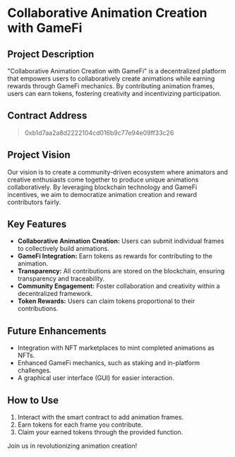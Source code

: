 # Collaborative Animation Creation with GameFi

## Project Description
"Collaborative Animation Creation with GameFi" is a decentralized platform that empowers users to collaboratively create animations while earning rewards through GameFi mechanics. By contributing animation frames, users can earn tokens, fostering creativity and incentivizing participation.

## Contract Address
>  0xb1d7aa2a8d2222104cd016b9c77e94e09ff33c26

## Project Vision
Our vision is to create a community-driven ecosystem where animators and creative enthusiasts come together to produce unique animations collaboratively. By leveraging blockchain technology and GameFi incentives, we aim to democratize animation creation and reward contributors fairly.

## Key Features
- **Collaborative Animation Creation:** Users can submit individual frames to collectively build animations.
- **GameFi Integration:** Earn tokens as rewards for contributing to the animation.
- **Transparency:** All contributions are stored on the blockchain, ensuring transparency and traceability.
- **Community Engagement:** Foster collaboration and creativity within a decentralized framework.
- **Token Rewards:** Users can claim tokens proportional to their contributions.

## Future Enhancements
- Integration with NFT marketplaces to mint completed animations as NFTs.
- Enhanced GameFi mechanics, such as staking and in-platform challenges.
- A graphical user interface (GUI) for easier interaction.

## How to Use
1. Interact with the smart contract to add animation frames.
2. Earn tokens for each frame you contribute.
3. Claim your earned tokens through the provided function.

Join us in revolutionizing animation creation!


